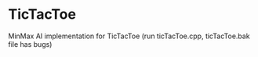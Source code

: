 # TicTacToe
MinMax AI implementation for TicTacToe (run ticTacToe.cpp, ticTacToe.bak file has bugs)
